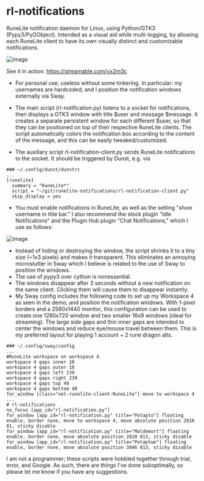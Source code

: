 # rl-notifications
RuneLite notification daemon for Linux, using Python/GTK3 (Pypy3/PyGObject). Intended as a visual aid while multi-logging, by allowing each RuneLite client to have its own visually distinct and customizable notifications. 

![image](https://user-images.githubusercontent.com/87504405/149548736-b27dadf6-6dde-4f1f-a8b9-74f4de3edc24.png)

See it in action: https://streamable.com/yx2m3c

* For personal use; useless without some tinkering. In particular: my usernames are hardcoded, and I position the notification windows externally via Sway.

* The main script (rl-notification.py) listens to a socket for notifications, then displays a GTK3 window with title $user and message $message. It creates a separate persistent window for each different $user, so that they can be positioned on top of their respective RuneLite clients. The script automatically colors the notification box according to the content of the message, and this can be easily tweaked/customized.

* The auxiliary script rl-notification-client.py sends RuneLite notifications to the socket. It should be triggered by Dunst, e.g. via
```
### ~/.config/dunst/dunstrc
...
[runelite]
  summary = "RuneLite*"
  script = "~/git/runelite-notifications/rl-notification-client.py"
  skip_display = yes
```

* You must enable notifications in RuneLite, as well as the setting "show username in title bar." I also recommend the stock plugin "Idle Notifications" and the Plugin Hub plugin "Chat Notifications," which I use as follows:

![image](https://user-images.githubusercontent.com/87504405/149544548-35e32e22-cd5f-498a-b1ae-0b67ee9d9257.png)

* Instead of hiding or destroying the window, the script shrinks it to a tiny size (~1x3 pixels) and makes it transparent. This eliminates an annoying microstutter in Sway which I believe is related to the use of Sway to position the windows.
* The use of pypy3 over cython is nonessential.
* The windows disappear after 3 seconds without a new notification on the same client. Clicking them will cause them to disappear instantly.
* My Sway config includes the following code to set up my Workspace 4 as seen in the demo, and position the notification windows. With 1-pixel borders and a 2560x1440 monitor, this configuration can be used to create one 1280x720 window and two smaller 16x9 windows (ideal for streaming). The large side gaps and thin inner gaps are intended to center the windows and reduce eye/mouse travel between them. This is my preferred layout for playing 1 account + 2 rune dragon alts.
```
### ~/.config/sway/config
...
#RuneLite workspace on workspace 4
workspace 4 gaps inner 10
workspace 4 gaps outer 10
workspace 4 gaps left 239
workspace 4 gaps right 239
workspace 4 gaps top 40
workspace 4 gaps bottom 40
for_window [class="net-runelite-client-RuneLite"] move to workspace 4
...
# rl-notifications
no_focus [app_id="rl-notification.py"]
for_window [app_id="rl-notification.py" title="Potapto"] floating enable, border none, move to workspace 4, move absolute position 2810 81, sticky disable
for_window [app_id="rl-notification.py" title="Maldemort"] floating enable, border none, move absolute position 2810 813, sticky disable
for_window [app_id="rl-notification.py" title="Potaptwo"] floating enable, border none, move absolute position 3846 813, sticky disable
```

I am not a programmer; these scripts were hobbled together through trial, error, and Google. As such, there are things I've done suboptimally, so please let me know if you have any suggestions.
